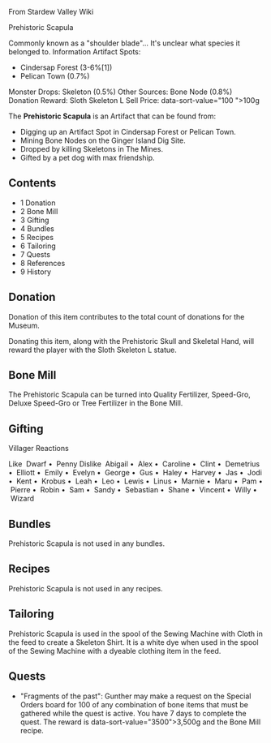 From Stardew Valley Wiki

Prehistoric Scapula

Commonly known as a "shoulder blade"... It's unclear what species it belonged to. Information Artifact Spots:

- Cindersap Forest (3-6%\[1])
- Pelican Town (0.7%)

Monster Drops: Skeleton (0.5%) Other Sources: Bone Node (0.8%) Donation Reward: Sloth Skeleton L Sell Price: data-sort-value="100 "&gt;100g

The **Prehistoric Scapula** is an Artifact that can be found from:

- Digging up an Artifact Spot in Cindersap Forest or Pelican Town.
- Mining Bone Nodes on the Ginger Island Dig Site.
- Dropped by killing Skeletons in The Mines.
- Gifted by a pet dog with max friendship.

## Contents

- 1 Donation
- 2 Bone Mill
- 3 Gifting
- 4 Bundles
- 5 Recipes
- 6 Tailoring
- 7 Quests
- 8 References
- 9 History

## Donation

Donation of this item contributes to the total count of donations for the Museum.

Donating this item, along with the Prehistoric Skull and Skeletal Hand, will reward the player with the Sloth Skeleton L statue.

## Bone Mill

The Prehistoric Scapula can be turned into Quality Fertilizer, Speed-Gro, Deluxe Speed-Gro or Tree Fertilizer in the Bone Mill.

## Gifting

Villager Reactions

Like  Dwarf •  Penny Dislike  Abigail •  Alex •  Caroline •  Clint •  Demetrius •  Elliott •  Emily •  Evelyn •  George •  Gus •  Haley •  Harvey •  Jas •  Jodi •  Kent •  Krobus •  Leah •  Leo •  Lewis •  Linus •  Marnie •  Maru •  Pam •  Pierre •  Robin •  Sam •  Sandy •  Sebastian •  Shane •  Vincent •  Willy •  Wizard

## Bundles

Prehistoric Scapula is not used in any bundles.

## Recipes

Prehistoric Scapula is not used in any recipes.

## Tailoring

Prehistoric Scapula is used in the spool of the Sewing Machine with Cloth in the feed to create a Skeleton Shirt. It is a white dye when used in the spool of the Sewing Machine with a dyeable clothing item in the feed.

## Quests

- "Fragments of the past": Gunther may make a request on the Special Orders board for 100 of any combination of bone items that must be gathered while the quest is active. You have 7 days to complete the quest. The reward is data-sort-value="3500"&gt;3,500g and the Bone Mill recipe.